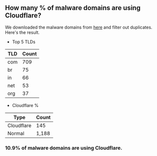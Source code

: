 ## How many % of malware domains are using Cloudflare?


We downloaded the malware domains from [here](https://urlhaus.abuse.ch) and filter out duplicates.
Here's the result.


[//]: # (start replacement)


- Top 5 TLDs

| TLD | Count |
| --- | --- |
| com | 709 |
| br | 75 |
| in | 66 |
| net | 53 |
| org | 37 |


- Cloudflare %

| Type | Count |
| --- | --- |
| Cloudflare | 145 |
| Normal | 1,188 |


### 10.9% of malware domains are using Cloudflare.